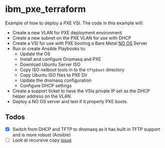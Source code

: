 # ibm_pxe_terraform
Example of how to deploy a PXE VSI. The code in this example will:
 - Create a new VLAN for PXE deployment environment
 - Create a new subnet on the PXE VLAN for use with DHCP
 - Create a VSI for use with PXE booting a Bare Metal [NO OS](https://cloud.ibm.com/docs/bare-metal?topic=bare-metal-bm-no-os) Server
 - Run or create Ansible Playbooks to:
    - Update the OS
    - Install and configure Dnsmasq and PXE
    - Download Ubuntu Server ISO
    - Copy ISO netboot tools in to the `tftpboot` directory
    - Copy Ubuntu ISO files to PXE Dir
    - Update the dnsmasq configuration 
    - Configure DHCP settings 
 - Create a support ticket to have the VSIs private IP set as the DHCP helper address on the VLAN. 
 - Deploy a NO OS server and test if it properly PXE boots.

## Todos
 - [x] Switch from DHCP and TFTP to dnsmasq as it has built in TFTP support and is more robust (Ansible)
 - [ ] Look at recursive copy [issue](https://github.com/greyhoundforty/ibm_pxe_terraform/issues/3)
